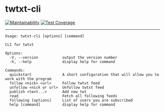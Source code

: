 # twtxt-cli

[![Maintainability](https://api.codeclimate.com/v1/badges/b11888f40b1ce3623fac/maintainability)](https://codeclimate.com/github/batyshkaLenin/twtxt-cli/maintainability) [![Test Coverage](https://api.codeclimate.com/v1/badges/b11888f40b1ce3623fac/test_coverage)](https://codeclimate.com/github/batyshkaLenin/twtxt-cli/test_coverage)

---

```
Usage: twtxt-cli [options] [command]

CLI for twtxt

Options:
  -V, --version           output the version number
  -h, --help              display help for command

Commands:
  quickstart              A short configuration that will allow you to work with the program
  follow <nick> <url>     Follow twtxt feed
  unfollow <nick or url>  Unfollow twtxt feed
  publish <text...>       Add new twt
  read                    Fetch all following feeds
  following [options]     List of users you are subscribed
  help [command]          display help for command
```
